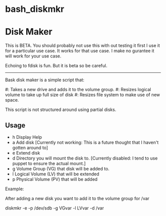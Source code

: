 # bash_diskmkr

Disk Maker
==========

This is BETA.
You should probably not use this with out testing it first
I use it for a particular use case.
It works for that use case.
I make no gurantee it will work for your use case. 

Echoing to fdisk is fun.
But it is beta so be careful.

-----------------------


Bask disk maker is a simple script that:

#: Takes a new drive and adds it to the volume group.
#: Resizes logical volume to take up full size of disk
#: Resizes file system to make use of new space.

This script is not structured around using partial disks.

Usage
----

 - h  Display Help
 - a  Add disk [Currently not working: This is a future thought that I haven't gotten around to]
 - e  Extend disk
 - d  Directory you will mount the disk to. [Currently disabled: I tend to use puppet to ensure the actual mount.]
 - g  Volume Group (VG) that disk will be added to.
 - l  Logical Volume (LV) that will be extended
 - p  Physical Volume (PV) that will be added

Example:

After adding a new disk you want to add it to the volume group for /var

diskmkr -e -p /dev/sdb -g VGvar -l LVvar -d /var


